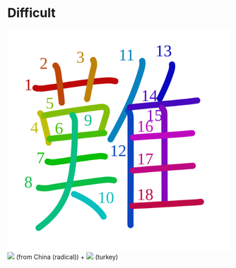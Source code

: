 # Difficult
![96e3](Kanji/kanji-colorize/96e3.svg)
[![](http://www.kanjidamage.com/assets/radsmall/kanji-no-kan-f7ca114e7303346354550c0f5dfa0272db41995d7a5f4226ef792169dc7a3af0.jpg)](http://www.kanjidamage.com/kanji/420-from-china-radical) (from China (radical)) + [![](http://www.kanjidamage.com/assets/radsmall/turkey-d0868844d42ef5fcd001c2848e3190aa7d6b8f9e43a9486ce676a0fd60788da6.jpg)](http://www.kanjidamage.com/kanji/262-turkey) (turkey)